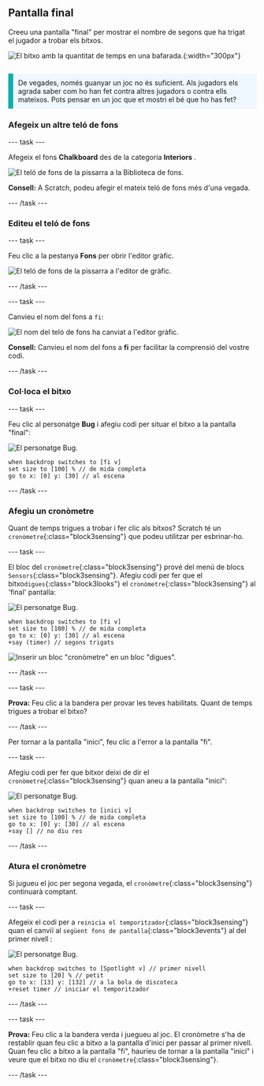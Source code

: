 ## Pantalla final

<div style="display: flex; flex-wrap: wrap">
<div style="flex-basis: 200px; flex-grow: 1; margin-right: 15px;">
Creeu una pantalla "final" per mostrar el nombre de segons que ha trigat el jugador a trobar els bitxos. 
</div>
<div>

![El bitxo amb la quantitat de temps en una bafarada.](images/end-screen.png){:width="300px"}

</div>
</div>

<p style="border-left: solid; border-width:10px; border-color: #0faeb0; background-color: aliceblue; padding: 10px;">
De vegades, només guanyar un joc no és suficient. Als jugadors els agrada saber com ho han fet contra altres jugadors o contra ells mateixos. Pots pensar en un joc que et mostri el bé que ho has fet?</p>

### Afegeix un altre teló de fons

--- task ---

Afegeix el fons **Chalkboard** des de  la categoria **Interiors** .

![El teló de fons de la pissarra a la Biblioteca de fons.](images/chalkboard.png)

**Consell:** A Scratch, podeu afegir el mateix teló de fons més d'una vegada.

--- /task ---

### Editeu el teló de fons

--- task ---

Feu clic a la pestanya **Fons** per obrir l'editor gràfic.

![El teló de fons de la pissarra a l'editor de gràfic.](images/chalkboard2-paint.png)

--- /task ---

--- task ---

Canvieu el nom del fons a `fi`:

![El nom del teló de fons ha canviat a l'editor gràfic.](images/end-screen-name.png)

**Consell:** Canvieu el nom del fons a **fi** per facilitar la comprensió del vostre codi.

--- /task ---

### Col·loca el bitxo

--- task ---

Feu clic al personatge **Bug** i afegiu codi per situar el bitxo a la pantalla "final":

![El personatge Bug.](images/bug-sprite.png)

```blocks3
when backdrop switches to [fi v]
set size to [100] % // de mida completa
go to x: [0] y: [30] // al escena
```

--- /task ---

### Afegiu un cronòmetre

Quant de temps trigues a trobar i fer clic als bitxos? Scratch té un `cronòmetre`{:class="block3sensing"} que podeu utilitzar per esbrinar-ho.

--- task ---

El bloc del `cronòmetre`{:class="block3sensing"} prové del menú de blocs `Sensors`{:class="block3sensing"}. Afegiu codi per fer que el bitxo`digues`{:class="block3looks"} el `cronòmetre`{:class="block3sensing"} al 'final' pantalla:

![El personatge Bug.](images/bug-sprite.png)

```blocks3
when backdrop switches to [fi v]
set size to [100] % // de mida completa
go to x: [0] y: [30] // al escena
+say (timer) // segons trigats
```

![Inserir un bloc "cronòmetre" en un bloc "digues".](images/inserting-blocks.gif)

--- /task ---

--- task ---

**Prova:** Feu clic a la bandera per provar les teves habilitats. Quant de temps trigues a trobar el bitxo?

--- /task ---

Per tornar a la pantalla "inici", feu clic a l'error a la pantalla "fi".

--- task ---

Afegiu codi per fer que bitxor deixi de dir el `cronòmetre`{:class="block3sensing"} quan aneu a la pantalla "inici":

![El personatge Bug.](images/bug-sprite.png)

```blocks3
when backdrop switches to [inici v]
set size to [100] % // de mida completa
go to x: [0] y: [30] // al escena
+say [] // no diu res
```

--- /task ---

### Atura el cronòmetre

Si jugueu el joc per segona vegada, el `cronòmetre`{:class="block3sensing"} continuarà comptant.

--- task ---

Afegeix el codi per a `reinicia el temporitzador`{:class="block3sensing"} quan el canviï al `següent fons de pantalla`{:class="block3events"} al del  primer nivell :

![El personatge Bug.](images/bug-sprite.png)

```blocks3
when backdrop switches to [Spotlight v] // primer nivell
set size to [20] % // petit
go to x: [13] y: [132] // a la bola de discoteca
+reset timer // iniciar el temporitzador
```

--- /task ---

--- task ---

**Prova:** Feu clic a la bandera verda i juegueu al joc. El cronòmetre s'ha de restablir quan feu clic a bitxo a la pantalla d'inici per passar al primer nivell. Quan feu clic a bitxo a la pantalla "fi", hauríeu de tornar a la pantalla "inici" i veure que el bitxo no diu el `cronòmetre`{:class="block3sensing"}.

--- /task ---

